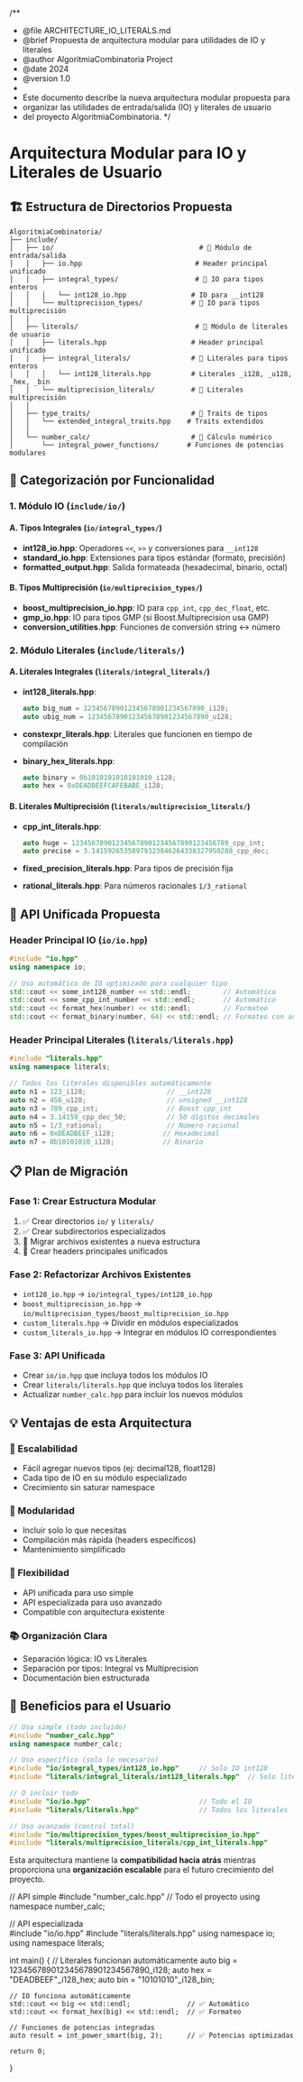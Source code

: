 /**
 * @file ARCHITECTURE_IO_LITERALS.md
 * @brief Propuesta de arquitectura modular para utilidades de IO y literales
 * @author AlgoritmiaCombinatoria Project
 * @date 2024
 * @version 1.0
 *
 * Este documento describe la nueva arquitectura modular propuesta para
 * organizar las utilidades de entrada/salida (IO) y literales de usuario
 * del proyecto AlgoritmiaCombinatoria.
 */

# Arquitectura Modular para IO y Literales de Usuario

## 🏗️ Estructura de Directorios Propuesta

```
AlgoritmiaCombinatoria/
├── include/
│   ├── io/                                    # 📁 Módulo de entrada/salida
│   │   ├── io.hpp                            # Header principal unificado
│   │   ├── integral_types/                   # 📁 IO para tipos enteros
│   │   │   └── int128_io.hpp                # IO para __int128
│   │   └── multiprecision_types/            # 📁 IO para tipos multiprecisión
│   │
│   ├── literals/                             # 📁 Módulo de literales de usuario
│   │   ├── literals.hpp                     # Header principal unificado
│   │   ├── integral_literals/               # 📁 Literales para tipos enteros
│   │   │   └── int128_literals.hpp          # Literales _i128, _u128, _hex, _bin
│   │   └── multiprecision_literals/         # 📁 Literales multiprecisión
│   │
│   ├── type_traits/                         # 📁 Traits de tipos
│   │   └── extended_integral_traits.hpp    # Traits extendidos
│   │
│   └── number_calc/                         # 📁 Cálculo numérico
│       └── integral_power_functions/       # Funciones de potencias modulares
```

## 🎯 Categorización por Funcionalidad

### **1. Módulo IO (`include/io/`)**

#### **A. Tipos Integrales (`io/integral_types/`)**
- **int128_io.hpp**: Operadores `<<`, `>>` y conversiones para `__int128`
- **standard_io.hpp**: Extensiones para tipos estándar (formato, precisión)
- **formatted_output.hpp**: Salida formateada (hexadecimal, binario, octal)

#### **B. Tipos Multiprecisión (`io/multiprecision_types/`)**
- **boost_multiprecision_io.hpp**: IO para `cpp_int`, `cpp_dec_float`, etc.
- **gmp_io.hpp**: IO para tipos GMP (si Boost.Multiprecision usa GMP)
- **conversion_utilities.hpp**: Funciones de conversión string ↔ número

### **2. Módulo Literales (`include/literals/`)**

#### **A. Literales Integrales (`literals/integral_literals/`)**
- **int128_literals.hpp**: 
  ```cpp
  auto big_num = 123456789012345678901234567890_i128;
  auto ubig_num = 123456789012345678901234567890_u128;
  ```

- **constexpr_literals.hpp**: Literales que funcionen en tiempo de compilación
- **binary_hex_literals.hpp**: 
  ```cpp
  auto binary = 0b1010101010101010_i128;
  auto hex = 0xDEADBEEFCAFEBABE_i128;
  ```

#### **B. Literales Multiprecisión (`literals/multiprecision_literals/`)**
- **cpp_int_literals.hpp**:
  ```cpp
  auto huge = 123456789012345678901234567890123456789_cpp_int;
  auto precise = 3.14159265358979323846264338327950288_cpp_dec;
  ```

- **fixed_precision_literals.hpp**: Para tipos de precisión fija
- **rational_literals.hpp**: Para números racionales `1/3_rational`

## 🚀 API Unificada Propuesta

### **Header Principal IO (`io/io.hpp`)**
```cpp
#include "io.hpp"
using namespace io;

// Uso automático de IO optimizado para cualquier tipo
std::cout << some_int128_number << std::endl;        // Automático
std::cout << some_cpp_int_number << std::endl;       // Automático
std::cout << format_hex(number) << std::endl;        // Formateo
std::cout << format_binary(number, 64) << std::endl; // Formateo con ancho
```

### **Header Principal Literales (`literals/literals.hpp`)**
```cpp
#include "literals.hpp"
using namespace literals;

// Todos los literales disponibles automáticamente
auto n1 = 123_i128;                    // __int128
auto n2 = 456_u128;                    // unsigned __int128  
auto n3 = 789_cpp_int;                 // Boost cpp_int
auto n4 = 3.14159_cpp_dec_50;          // 50 dígitos decimales
auto n5 = 1/3_rational;                // Número racional
auto n6 = 0xDEADBEEF_i128;            // Hexadecimal
auto n7 = 0b10101010_i128;            // Binario
```

## 📋 Plan de Migración

### **Fase 1: Crear Estructura Modular**
1. ✅ Crear directorios `io/` y `literals/`
2. ✅ Crear subdirectorios especializados
3. 🔄 Migrar archivos existentes a nueva estructura
4. 🔄 Crear headers principales unificados

### **Fase 2: Refactorizar Archivos Existentes**
- `int128_io.hpp` → `io/integral_types/int128_io.hpp`
- `boost_multiprecision_io.hpp` → `io/multiprecision_types/boost_multiprecision_io.hpp`
- `custom_literals.hpp` → Dividir en módulos especializados
- `custom_literals_io.hpp` → Integrar en módulos IO correspondientes

### **Fase 3: API Unificada**
- Crear `io/io.hpp` que incluya todos los módulos IO
- Crear `literals/literals.hpp` que incluya todos los literales
- Actualizar `number_calc.hpp` para incluir los nuevos módulos

## 💡 Ventajas de esta Arquitectura

### **🎯 Escalabilidad**
- Fácil agregar nuevos tipos (ej: decimal128, float128)
- Cada tipo de IO en su módulo especializado
- Crecimiento sin saturar namespace

### **🧩 Modularidad**
- Incluir solo lo que necesitas
- Compilación más rápida (headers específicos)
- Mantenimiento simplificado

### **🔧 Flexibilidad**
- API unificada para uso simple
- API especializada para uso avanzado
- Compatible con arquitectura existente

### **📚 Organización Clara**
- Separación lógica: IO vs Literales
- Separación por tipos: Integral vs Multiprecision
- Documentación bien estructurada

## 🎁 Beneficios para el Usuario

```cpp
// Uso simple (todo incluido)
#include "number_calc.hpp"
using namespace number_calc;

// Uso específico (solo lo necesario)
#include "io/integral_types/int128_io.hpp"     // Solo IO int128
#include "literals/integral_literals/int128_literals.hpp"  // Solo literales

// O incluir todo
#include "io/io.hpp"                           // Todo el IO
#include "literals/literals.hpp"               // Todos los literales

// Uso avanzado (control total)
#include "io/multiprecision_types/boost_multiprecision_io.hpp"
#include "literals/multiprecision_literals/cpp_int_literals.hpp"
```

Esta arquitectura mantiene la **compatibilidad hacia atrás** mientras proporciona una **organización escalable** para el futuro crecimiento del proyecto.

// API simple
#include "number_calc.hpp"  // Todo el proyecto
using namespace number_calc;

// API especializada  
#include "io/io.hpp"
#include "literals/literals.hpp"
using namespace io;
using namespace literals;

int main() {
    // Literales funcionan automáticamente
    auto big = 123456789012345678901234567890_i128;
    auto hex = "DEADBEEF"_i128_hex;
    auto bin = "10101010"_i128_bin;
    
    // IO funciona automáticamente  
    std::cout << big << std::endl;              // ✅ Automático
    std::cout << format_hex(big) << std::endl;  // ✅ Formateo
    
    // Funciones de potencias integradas
    auto result = int_power_smart(big, 2);      // ✅ Potencias optimizadas
    
    return 0;
}